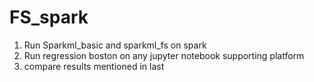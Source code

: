 # FS_spark
1. Run Sparkml_basic and sparkml_fs on spark
2. Run regression boston on any jupyter notebook supporting platform
3. compare results mentioned in last
